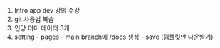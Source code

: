 1. Intro app dev 강의 수강
2. git 사용법 복습
3. 인당 더미 데이터 3개
4. setting - pages - main branch에 /docs 생성 - save (템플릿만 다운받기)

